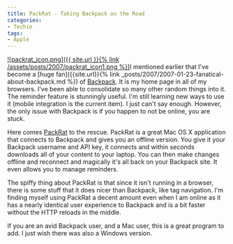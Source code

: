```yaml
---
title: PackRat - Taking Backpack on the Road
categories:
- Techie
tags:
- Apple
---
```


[![packrat_icon.png]({{ site.url }}{% link /assets/posts/2007/packrat_icon1.png %})](http://infinitenil.com/packrat/)I mentioned earlier that I've become a [huge fan]({{site.url}}{% link _posts/2007/2007-01-23-fanatical-about-backpack.md %}) of [Backpack](http://backpackit.com/). It is my home page in all of my browsers. I've been able to consolidate so many other random things into it. The reminder feature is stunningly useful. I'm still learning new ways to use it (mobile integration is the current item). I just can't say enough. However, the only issue with Backpack is if you happen to not be online, you are stuck.

Here comes [PackRat](http://infinitenil.com/packrat/) to the rescue. PackRat is a great Mac OS X application that connects to Backpack and gives you an offline version. You give it your Backpack username and API key, it connects and within seconds downloads all of your content to your laptop. You can then make changes offline and reconnect and magically it's all back on your Backpack site. It even allows you to manage reminders.

The spiffy thing about PackRat is that since it isn't running in a browser, there is some stuff that it does nicer than Backpack, like tag navigation. I'm finding myself using PackRat a decent amount even when I am online as it has a nearly identical user experience to Backpack and is a bit faster without the HTTP reloads in the middle.

If you are an avid Backpack user, and a Mac user, this is a great program to add. I just wish there was also a Windows version.
